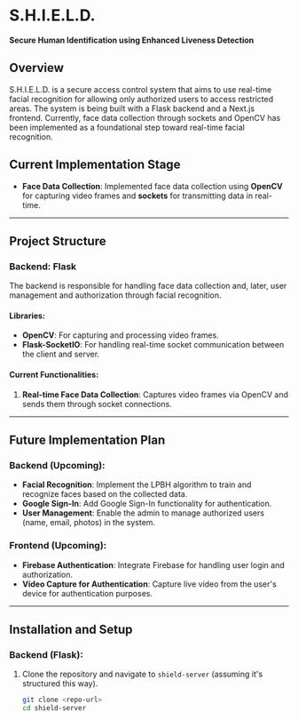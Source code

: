 # S.H.I.E.L.D.

**Secure Human Identification using Enhanced Liveness Detection**

## Overview

S.H.I.E.L.D. is a secure access control system that aims to use real-time facial recognition for allowing only authorized users to access restricted areas. The system is being built with a Flask backend and a Next.js frontend. Currently, face data collection through sockets and OpenCV has been implemented as a foundational step toward real-time facial recognition.

## Current Implementation Stage

- **Face Data Collection**: Implemented face data collection using **OpenCV** for capturing video frames and **sockets** for transmitting data in real-time.

---

## Project Structure

### Backend: Flask

The backend is responsible for handling face data collection and, later, user management and authorization through facial recognition.

#### Libraries:

- **OpenCV**: For capturing and processing video frames.
- **Flask-SocketIO**: For handling real-time socket communication between the client and server.

#### Current Functionalities:

1. **Real-time Face Data Collection**: Captures video frames via OpenCV and sends them through socket connections.

---

## Future Implementation Plan

### Backend (Upcoming):

- **Facial Recognition**: Implement the LPBH algorithm to train and recognize faces based on the collected data.
- **Google Sign-In**: Add Google Sign-In functionality for authentication.
- **User Management**: Enable the admin to manage authorized users (name, email, photos) in the system.

### Frontend (Upcoming):

- **Firebase Authentication**: Integrate Firebase for handling user login and authorization.
- **Video Capture for Authentication**: Capture live video from the user's device for authentication purposes.

---

## Installation and Setup

### Backend (Flask):

1. Clone the repository and navigate to `shield-server` (assuming it's structured this way).
   ```bash
   git clone <repo-url>
   cd shield-server
   ```
